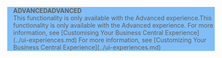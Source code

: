 <blockquote STYLE="background: #81BEF7;border-left:None"><span data-ttu-id="6e355-101"><b>ADVANCED</b></span><span class="sxs-lookup"><span data-stu-id="6e355-101"><b>ADVANCED</b></span></span><br /><span data-ttu-id="6e355-102">This functionality is only available with the Advanced experience.</span><span class="sxs-lookup"><span data-stu-id="6e355-102">This functionality is only available with the Advanced experience.</span></span> <span data-ttu-id="6e355-103">For more information, see [Customising Your Business Central Experience](../ui-experiences.md) </span><span class="sxs-lookup"><span data-stu-id="6e355-103">For more information, see [Customizing Your Business Central Experience](../ui-experiences.md) </span></span></blockquote>
